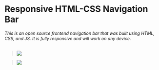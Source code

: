 # Responsive HTML-CSS Navigation Bar

###### This is an open source frontend navigation bar that was built using HTML, CSS, and JS. It is fully responsive and will work on any device.
> ![](https://lib.instander.in/s3/demos/github/resp_nav.jpg)

> ![](https://lib.instander.in/s3/demos/github/responsive_navbar.jpg)